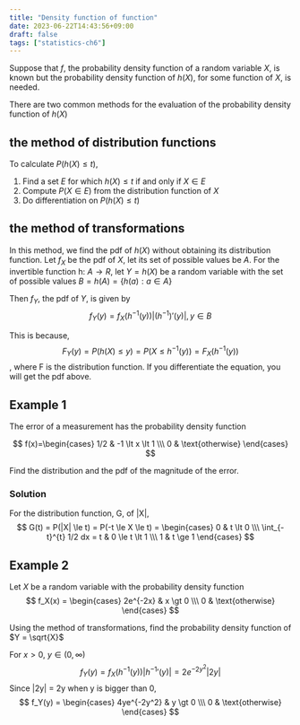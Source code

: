 ```yaml
---
title: "Density function of function"
date: 2023-06-22T14:43:56+09:00
draft: false
tags: ["statistics-ch6"]
---
```


Suppose that $f$, the probability density function of a random variable $X$, is known but the probability density function of $h(X)$, for some function of $X$, is needed.

There are two common methods for the evaluation of the probability density function of $h(X)$

## the method of distribution functions
To calculate $P(h(X) \le t)$,
1. Find a set $E$ for which $h(X) \le t$ if and only if $X \in E$
2. Compute $P(X \in E)$ from the distribution function of $X$
3. Do differentiation on $P(h(X) \le t)$


## the method of transformations
In this method, we find the pdf of $h(X)$ without obtaining its distribution function. Let $f_X$ be the pdf of $X$, let its set of possible values be $A$. For the invertible function h: $A \rightarrow R$, let $Y = h(X)$ be a random variable with the set of possible values $B = h(A) = \{h(a) : a \in A\}$

Then $f_Y$, the pdf of $Y$, is given by
$$
f_Y(y) = f_X(h^{-1}(y))|(h^{-1})'(y)|, y \in B
$$

This is because,
$$
F_Y(y) = P(h(X) \le y) = P(X \le h^{-1}(y)) = F_X(h^{-1}(y))
$$
, where F is the distribution function. If you differentiate the equation, you will get the pdf above.


## Example 1
The error of a measurement has the probability density function

$$
f(x)=\begin{cases}
1/2 & -1 \lt x \lt 1 \\\
0 & \text{otherwise}
\end{cases}
$$

Find the distribution and the pdf of the magnitude of the error.

### Solution
For the distribution function, G, of |X|,
$$
G(t) = P(|X| \le t) = P(-t \le X \le t) = \begin{cases}
0 & t \lt 0 \\\
\int_{-t}^{t} 1/2 dx = t & 0 \le t \lt 1 \\\
1 & t \ge 1
\end{cases}
$$

## Example 2
Let $X$ be a random variable with the probability density function
$$
f_X(x) =
\begin{cases}
2e^{-2x} & x \gt 0 \\\
0 & \text{otherwise}
\end{cases}
$$

Using the method of transformations, find the probability density function of $Y = \sqrt{X}$

For $x \gt 0$, $y \in (0, \infty)$
$$
f_Y(y) = f_X(h^{-1}(y))|h^{-1}'(y)| = 2e^{-2y^2}|2y|
$$
Since |2y| = 2y when y is bigger than 0,
$$ f_Y(y) =
\begin{cases}
4ye^{-2y^2} & y \gt 0 \\\
0 & \text{otherwise}
\end{cases}
$$

